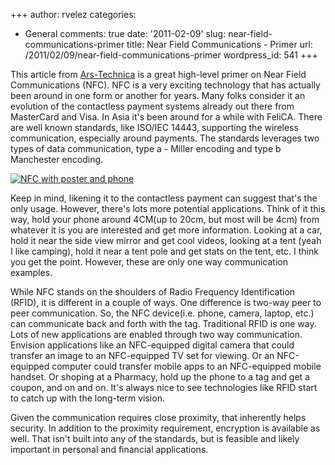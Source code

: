 +++
author: rvelez
categories:
- General
comments: true
date: '2011-02-09'
slug: near-field-communications-primer
title: Near Field Communications - Primer
url: /2011/02/09/near-field-communications-primer
wordpress_id: 541
+++


This article from [Ars-Technica](http://arstechnica.com/gadgets/guides/2011/02/near-field-communications-a-technology-primer.ars/) is a great high-level primer on Near Field Communications (NFC). NFC is a very exciting technology that has actually been around in one form or another for years. Many folks consider it an evolution of the contactless payment systems already out there from MasterCard and Visa. In Asia it's been around for a while with FeliCA. There are well known standards, like ISO/IEC 14443, supporting the wireless communication, especially around payments. The standards leverages two types of data communication, type a - Miller encoding and type b Manchester encoding.

[![NFC with poster and phone](http://farm6.static.flickr.com/5298/5430705851_924e7005d8.jpg)](http://www.flickr.com/photos/rayvelez/5430705851/)

Keep in mind, likening it to the contactless payment can suggest that's the only usage. However, there's lots more potential applications. Think of it this way, hold your phone around 4CM(up to 20cm, but most will be 4cm) from whatever it is you are interested and get more information. Looking at a car, hold it near the side view mirror and get cool videos, looking at a tent (yeah I like camping), hold it near a tent pole and get stats on the tent, etc. I think you get the point. However, these are only one way communication examples.

While NFC stands on the shoulders of Radio Frequency Identification (RFID), it is different in a couple of ways. One difference is two-way peer to peer communication. So, the NFC device(i.e. phone, camera, laptop, etc.) can communicate back and forth with the tag. Traditional RFID is one way. Lots of new applications are enabled through two way communication. Envision applications like an NFC-equipped digital camera that could transfer an image to an NFC-equipped TV set for viewing. Or an NFC-equipped computer could transfer mobile apps to an NFC-equipped mobile handset. Or shoping at a Pharmacy, hold up the phone to a tag and get a coupon, and on and on. It's always nice to see technologies like RFID start to catch up with the long-term vision.

Given the communication requires close proximity, that inherently helps security. In addition to the proximity requirement, encryption is available as well. That isn't built into any of the standards, but is feasible and likely important in personal and financial applications.
